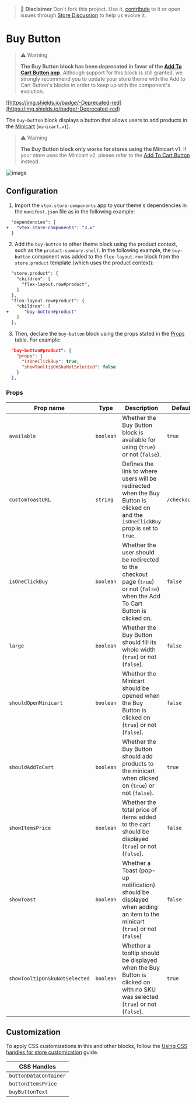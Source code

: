 >📢 **Disclaimer** Don't fork this project. Use it, [contribute](https://github.com/vtex-apps/store-components) to it or open issues through [Store Discussion](https://github.com/vtex-apps/store-discussion) to help us evolve it. 

# Buy Button

> ⚠️ Warning
>
> **The Buy Button block has been deprecated in favor of the [Add To Cart Button app](https://developers.vtex.com/vtex-developer-docs/docs/vtex-add-to-cart-button/).** Although support for this block is still granted, we strongly recommend you to update your store theme with the Add to Cart Button's blocks in order to keep up with the component's evolution.

![https://img.shields.io/badge/-Deprecated-red](https://img.shields.io/badge/-Deprecated-red)

The `buy-button` block displays a button that allows users to add products in the [Minicart](https://developers.vtex.com/vtex-developer-docs/docs/vtex-minicart) (`minicart.v1`).

> ⚠️ Warning
>
> **The Buy Button block only works for stores using the Minicart v1**. If your store uses the Minicart v2, please refer to the [Add To Cart Button](https://developers.vtex.com/vtex-developer-docs/docs/vtex-add-to-cart-button) instead.

![image](https://user-images.githubusercontent.com/284515/70233985-69e13700-173e-11ea-91f7-6675a6a0e73b.png)

## Configuration

1. Import the `vtex.store-components` app to your theme's dependencies in the `manifest.json` file as in the following example:

```diff
  "dependencies": {
+   "vtex.store-components": "3.x"
  }
```

2. Add the `buy-button` to other theme block using the product context, such as the `product-summary.shelf`. In the following example, the `buy-button` component was added to the `flex-layout.row` block from the `store.product` template (which uses the product context):

```diff
  "store.product": {
    "children": [
      "flex-layout.row#product",
    ]
  },
  "flex-layout.row#product": {
    "children": [
+      "buy-button#product"
    ]
  },
```

3. Then, declare the `buy-button` block using the props stated in the [Props](#props) table. For example:

```json
  "buy-button#product": {
    "props": {
      "isOneClickBuy": true,
      "showTooltipOnSkuNotSelected": false
    }
  },
```

### Props

| Prop name            | Type      | Description                                                                      | Default value      |
| -------------------- | --------- | -------------------------------------------------------------------------------- | ------------------ |
| `available`          | `boolean` | Whether the Buy Button block is available for using (`true`) or not (`false`). | `true` |
| `customToastURL`     | `string`  | Defines the link to where users will be redirected when the Buy Button is clicked on and the `isOneClickBuy` prop is set to `true`. | `/checkout/#/cart` |
| `isOneClickBuy`      | `boolean` | Whether the user should be redirected to the checkout page (`true`) or not (`false`) when the Add To Cart Button is clicked on.        |  `false`              |
| `large`              | `boolean` | Whether the Buy Button should fill its whole width (`true`) or not (`false`). | `false`    |
| `shouldOpenMinicart` | `boolean` | Whether the Minicart should be opened when the Buy Button is clicked on (`true`) or not (`false`).                              | `false`              |
| `shouldAddToCart`    | `boolean` | Whether the Buy Button should add products to the minicart when clicked on (`true`) or not (`false`).         | `true`          |
| `showItemsPrice`     | `boolean` | Whether the total price of items added to the cart should be displayed (`true`) or not (`false`).                 | `false`              |
| `showToast`          | `boolean` | Whether a Toast (pop-up notification) should be displayed when adding an item to the minicart (`true`) or not (`false`)    | `false`                 |
| `showTooltipOnSkuNotSelected` | `boolean` | Whether a tooltip should be displayed when the Buy Button is clicked on with no SKU was selected (`true`) or not (`false`). | `true` |

## Customization

To apply CSS customizations in this and other blocks, follow the [Using CSS handles for store customization](https://developers.vtex.com/vtex-developer-docs/docs/vtex-io-documentation-using-css-handles-for-store-customization) guide.

| CSS Handles |
| --- |
| `buttonDataContainer` |
| `buttonItemsPrice`    |
| `buyButtonText`       |